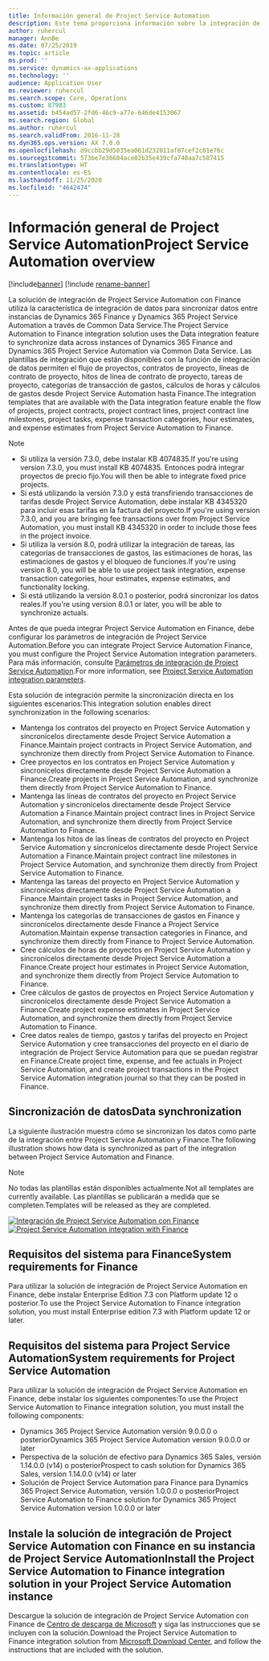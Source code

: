 ```yaml
---
title: Información general de Project Service Automation
description: Este tema proporciona información sobre la integración de Dynamics 365 Project Service Automation con la solución de integración de Dynamics 365 Finance.
author: ruhercul
manager: AnnBe
ms.date: 07/25/2019
ms.topic: article
ms.prod: ''
ms.service: dynamics-ax-applications
ms.technology: ''
audience: Application User
ms.reviewer: ruhercul
ms.search.scope: Core, Operations
ms.custom: 87983
ms.assetid: b454ad57-2fd6-46c9-a77e-646de4153067
ms.search.region: Global
ms.author: ruhercul
ms.search.validFrom: 2016-11-28
ms.dyn365.ops.version: AX 7.0.0
ms.openlocfilehash: d9ccbb29d5035ea061d232011af87cef2c81e76c
ms.sourcegitcommit: 573be7e36604ace82b35e439cfa748aa7c587415
ms.translationtype: HT
ms.contentlocale: es-ES
ms.lasthandoff: 11/25/2020
ms.locfileid: "4642474"
---
```

# <a name="project-service-automation-overview"></a><span data-ttu-id="58da5-103">Información general de Project Service Automation</span><span class="sxs-lookup"><span data-stu-id="58da5-103">Project Service Automation overview</span></span>

[!include[banner](../includes/banner.md)]
[!include [rename-banner](~/includes/cc-data-platform-banner.md)]

<span data-ttu-id="58da5-104">La solución de integración de Project Service Automation con Finance utiliza la característica de integración de datos para sincronizar datos entre instancias de Dynamics 365 Finance y Dynamics 365 Project Service Automation a través de Common Data Service.</span><span class="sxs-lookup"><span data-stu-id="58da5-104">The Project Service Automation to Finance integration solution uses the Data integration feature to synchronize data across instances of Dynamics 365 Finance and Dynamics 365 Project Service Automation via Common Data Service.</span></span> <span data-ttu-id="58da5-105">Las plantillas de integración que están disponibles con la función de integración de datos permiten el flujo de proyectos, contratos de proyecto, líneas de contrato de proyecto, hitos de línea de contrato de proyecto, tareas de proyecto, categorías de transacción de gastos, cálculos de horas y cálculos de gastos desde Project Service Automation hasta Finance.</span><span class="sxs-lookup"><span data-stu-id="58da5-105">The integration templates that are available with the Data integration feature enable the flow of projects, project contracts, project contract lines, project contract line milestones, project tasks, expense transaction categories, hour estimates, and expense estimates from Project Service Automation to Finance.</span></span>

> [!NOTE]
> - <span data-ttu-id="58da5-106">Si utiliza la versión 7.3.0, debe instalar KB 4074835.</span><span class="sxs-lookup"><span data-stu-id="58da5-106">If you're using version 7.3.0, you must install KB 4074835.</span></span> <span data-ttu-id="58da5-107">Entonces podrá integrar proyectos de precio fijo.</span><span class="sxs-lookup"><span data-stu-id="58da5-107">You will then be able to integrate fixed price projects.</span></span>
> - <span data-ttu-id="58da5-108">Si está utilizando la versión 7.3.0 y está transfiriendo transacciones de tarifas desde Project Service Automation, debe instalar KB 4345320 para incluir esas tarifas en la factura del proyecto.</span><span class="sxs-lookup"><span data-stu-id="58da5-108">If you're using version 7.3.0, and you are bringing fee transactions over from Project Service Automation, you must install KB 4345320 in order to include those fees in the project invoice.</span></span>
> - <span data-ttu-id="58da5-109">Si utiliza la versión 8.0, podrá utilizar la integración de tareas, las categorías de transacciones de gastos, las estimaciones de horas, las estimaciones de gastos y el bloqueo de funciones.</span><span class="sxs-lookup"><span data-stu-id="58da5-109">If you're using version 8.0, you will be able to use project task integration, expense transaction categories, hour estimates, expense estimates, and functionality locking.</span></span>
> - <span data-ttu-id="58da5-110">Si está utilizando la versión 8.0.1 o posterior, podrá sincronizar los datos reales.</span><span class="sxs-lookup"><span data-stu-id="58da5-110">If you're using version 8.0.1 or later, you will be able to synchronize actuals.</span></span>

<span data-ttu-id="58da5-111">Antes de que pueda integrar Project Service Automation en Finance, debe configurar los parámetros de integración de Project Service Automation.</span><span class="sxs-lookup"><span data-stu-id="58da5-111">Before you can integrate Project Service Automation Finance, you must configure the Project Service Automation integration parameters.</span></span> <span data-ttu-id="58da5-112">Para más información, consulte [Parámetros de integración de Project Service Automation](PSA-parameters.md).</span><span class="sxs-lookup"><span data-stu-id="58da5-112">For more information, see [Project Service Automation integration parameters](PSA-parameters.md).</span></span>

<span data-ttu-id="58da5-113">Esta solución de integración permite la sincronización directa en los siguientes escenarios:</span><span class="sxs-lookup"><span data-stu-id="58da5-113">This integration solution enables direct synchronization in the following scenarios:</span></span>

- <span data-ttu-id="58da5-114">Mantenga los contratos del proyecto en Project Service Automation y sincronícelos directamente desde Project Service Automation a Finance.</span><span class="sxs-lookup"><span data-stu-id="58da5-114">Maintain project contracts in Project Service Automation, and synchronize them directly from Project Service Automation to Finance.</span></span>
- <span data-ttu-id="58da5-115">Cree proyectos en los contratos en Project Service Automation y sincronícelos directamente desde Project Service Automation a Finance.</span><span class="sxs-lookup"><span data-stu-id="58da5-115">Create projects in Project Service Automation, and synchronize them directly from Project Service Automation to Finance.</span></span>
- <span data-ttu-id="58da5-116">Mantenga las líneas de contratos del proyecto en Project Service Automation y sincronícelos directamente desde Project Service Automation a Finance.</span><span class="sxs-lookup"><span data-stu-id="58da5-116">Maintain project contract lines in Project Service Automation, and synchronize them directly from Project Service Automation to Finance.</span></span>
- <span data-ttu-id="58da5-117">Mantenga los hitos de las líneas de contratos del proyecto en Project Service Automation y sincronícelos directamente desde Project Service Automation a Finance.</span><span class="sxs-lookup"><span data-stu-id="58da5-117">Maintain project contract line milestones in Project Service Automation, and synchronize them directly from Project Service Automation to Finance.</span></span>
- <span data-ttu-id="58da5-118">Mantenga las tareas del proyecto en Project Service Automation y sincronícelos directamente desde Project Service Automation a Finance.</span><span class="sxs-lookup"><span data-stu-id="58da5-118">Maintain project tasks in Project Service Automation, and synchronize them directly from Project Service Automation to Finance.</span></span>
- <span data-ttu-id="58da5-119">Mantenga los categorías de transacciones de gastos en Finance y sincronícelos directamente desde Finance a Project Service Automation.</span><span class="sxs-lookup"><span data-stu-id="58da5-119">Maintain expense transaction categories in Finance, and synchronize them directly from Finance to Project Service Automation.</span></span>
- <span data-ttu-id="58da5-120">Cree cálculos de horas de proyectos en Project Service Automation y sincronícelos directamente desde Project Service Automation a Finance.</span><span class="sxs-lookup"><span data-stu-id="58da5-120">Create project hour estimates in Project Service Automation, and synchronize them directly from Project Service Automation to Finance.</span></span>
- <span data-ttu-id="58da5-121">Cree cálculos de gastos de proyectos en Project Service Automation y sincronícelos directamente desde Project Service Automation a Finance.</span><span class="sxs-lookup"><span data-stu-id="58da5-121">Create project expense estimates in Project Service Automation, and synchronize them directly from Project Service Automation to Finance.</span></span>
- <span data-ttu-id="58da5-122">Cree datos reales de tiempo, gastos y tarifas del proyecto en Project Service Automation y cree transacciones del proyecto en el diario de integración de Project Service Automation para que se puedan registrar en Finance.</span><span class="sxs-lookup"><span data-stu-id="58da5-122">Create project time, expense, and fee actuals in Project Service Automation, and create project transactions in the Project Service Automation integration journal so that they can be posted in Finance.</span></span>

## <a name="data-synchronization"></a><span data-ttu-id="58da5-123">Sincronización de datos</span><span class="sxs-lookup"><span data-stu-id="58da5-123">Data synchronization</span></span>

<span data-ttu-id="58da5-124">La siguiente ilustración muestra cómo se sincronizan los datos como parte de la integración entre Project Service Automation y Finance.</span><span class="sxs-lookup"><span data-stu-id="58da5-124">The following illustration shows how data is synchronized as part of the integration between Project Service Automation and Finance.</span></span>

> [!NOTE]
> <span data-ttu-id="58da5-125">No todas las plantillas están disponibles actualmente.</span><span class="sxs-lookup"><span data-stu-id="58da5-125">Not all templates are currently available.</span></span> <span data-ttu-id="58da5-126">Las plantillas se publicarán a medida que se completen.</span><span class="sxs-lookup"><span data-stu-id="58da5-126">Templates will be released as they are completed.</span></span>

<span data-ttu-id="58da5-127">[![Integración de Project Service Automation con Finance](./media/PSA-integration.png)](./media/PSA-integration.png)</span><span class="sxs-lookup"><span data-stu-id="58da5-127">[![Project Service Automation integration with Finance](./media/PSA-integration.png)](./media/PSA-integration.png)</span></span>

## <a name="system-requirements-for-finance"></a><span data-ttu-id="58da5-128">Requisitos del sistema para Finance</span><span class="sxs-lookup"><span data-stu-id="58da5-128">System requirements for Finance</span></span>

<span data-ttu-id="58da5-129">Para utilizar la solución de integración de Project Service Automation en Finance, debe instalar Enterprise Edition 7.3 con Platform update 12 o posterior.</span><span class="sxs-lookup"><span data-stu-id="58da5-129">To use the Project Service Automation to Finance integration solution, you must install Enterprise edition 7.3 with Platform update 12 or later.</span></span>

## <a name="system-requirements-for-project-service-automation"></a><span data-ttu-id="58da5-130">Requisitos del sistema para Project Service Automation</span><span class="sxs-lookup"><span data-stu-id="58da5-130">System requirements for Project Service Automation</span></span>

<span data-ttu-id="58da5-131">Para utilizar la solución de integración de Project Service Automation en Finance, debe instalar los siguientes componentes:</span><span class="sxs-lookup"><span data-stu-id="58da5-131">To use the Project Service Automation to Finance integration solution, you must install the following components:</span></span>

- <span data-ttu-id="58da5-132">Dynamics 365 Project Service Automation versión 9.0.0.0 o posterior</span><span class="sxs-lookup"><span data-stu-id="58da5-132">Dynamics 365 Project Service Automation version 9.0.0.0 or later</span></span>
- <span data-ttu-id="58da5-133">Perspectiva de la solución de efectivo para Dynamics 365 Sales, versión 1.14.0.0 (v14) o posterior</span><span class="sxs-lookup"><span data-stu-id="58da5-133">Prospect to cash solution for Dynamics 365 Sales, version 1.14.0.0 (v14) or later</span></span>
- <span data-ttu-id="58da5-134">Solución de Project Service Automation para Finance para Dynamics 365 Project Service Automation, versión 1.0.0.0 o posterior</span><span class="sxs-lookup"><span data-stu-id="58da5-134">Project Service Automation to Finance solution for Dynamics 365 Project Service Automation version 1.0.0.0 or later</span></span>

## <a name="install-the-project-service-automation-to-finance-integration-solution-in-your-project-service-automation-instance"></a><span data-ttu-id="58da5-135">Instale la solución de integración de Project Service Automation con Finance en su instancia de Project Service Automation</span><span class="sxs-lookup"><span data-stu-id="58da5-135">Install the Project Service Automation to Finance integration solution in your Project Service Automation instance</span></span>

<span data-ttu-id="58da5-136">Descargue la solución de integración de Project Service Automation con Finance de [Centro de descarga de Microsoft](https://www.microsoft.com/download/details.aspx?id=57016) y siga las instrucciones que se incluyen con la solución.</span><span class="sxs-lookup"><span data-stu-id="58da5-136">Download the Project Service Automation to Finance integration solution from [Microsoft Download Center](https://www.microsoft.com/download/details.aspx?id=57016), and follow the instructions that are included with the solution.</span></span>
